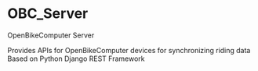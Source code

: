 # OBC_Server
OpenBikeComputer Server

Provides APIs for OpenBikeComputer devices for synchronizing riding data
Based on Python Django REST Framework

